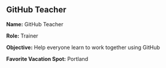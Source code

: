 ## GitHub Teacher

**Name:** GitHub Teacher

**Role:** Trainer

**Objective:** Help everyone learn to work together using GitHub

**Favorite Vacation Spot:** Portland
